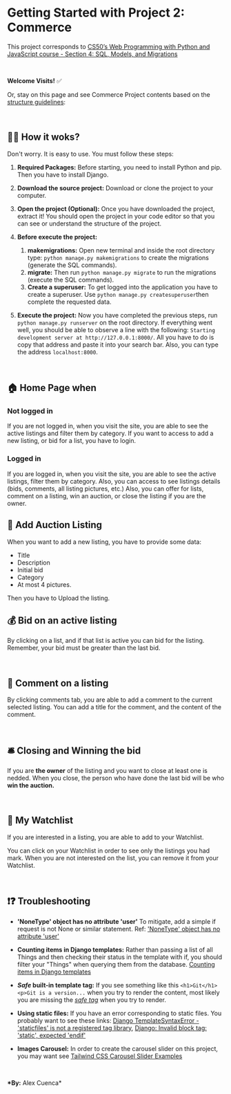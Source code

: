 # Getting Started with Project 2: Commerce

This project corresponds to [CS50’s Web Programming with Python and JavaScript course - Section 4: SQL, Models, and Migrations](https://cs50.harvard.edu/web/2020/weeks/4/)

&nbsp;

**Welcome Visits!** ✅

Or, stay on this page and see Commerce Project contents based on the [structure guidelines](https://cs50.harvard.edu/web/2020/projects/2/commerce/):

&nbsp;

## 👩‍🏫 How it woks?

Don't worry. It is easy to use. You must follow these steps:

1. **Required Packages:** Before starting, you need to install Python and pip. Then you have to install Django.

2. **Download the source project:** Download or clone the project to your computer.

3. **Open the project (Optional):** Once you have downloaded the project, extract it! You should open the project in your code editor so that you can see or understand the structure of the project.

4. **Before execute the project:**

    1. **makemigrations:** Open new terminal and inside the root directory type: `python manage.py makemigrations` to create the migrations (generate the SQL commands).
    2. **migrate:** Then run `python manage.py migrate` to run the migrations (execute the SQL commands).
    3. **Create a superuser:** To get logged into the application you have to create a superuser. Use `python manage.py createsuperuser`then complete the requested data.

5. **Execute the project:** Now you have completed the previous steps, run `python manage.py runserver` on the root directory. If everything went well, you should be able to observe a line with the following: `Starting development server at http://127.0.0.1:8000/`. All you have to do is copy that address and paste it into your search bar. Also, you can type the address `localhost:8000`.

&nbsp;

## 🏠 Home Page when

### Not logged in

If you are not logged in, when you visit the site, you are able to see the active listings and filter them by category. If you want to access to add a new listing, or bid for a list, you have to login.

### Logged in

If you are logged in, when you visit the site, you are able to see the active listings, filter them by category. Also, you can access to see listings details (bids, comments, all listing pictures, etc.) Also, you can offer for lists, comment on a listing, win an auction, or close the listing if you are the owner.

## 📑 Add Auction Listing

When you want to add a new listing, you have to provide some data:

-   Title
-   Description
-   Initial bid
-   Category
-   At most 4 pictures.

Then you have to Upload the listing.

## 💰 Bid on an active listing

By clicking on a list, and if that list is active you can bid for the listing. Remember, your bid must be greater than the last bid.

&nbsp;

## 📢 Comment on a listing

By clicking comments tab, you are able to add a comment to the current selected listing. You can add a title for the comment, and the content of the comment.

&nbsp;

## 🛎️ Closing and Winning the bid

If you are **the owner** of the listing and you want to close at least one is nedded. When you close, the person who have done the last bid will be who **win the auction.**

&nbsp;

## 📌 My Watchlist

If you are interested in a listing, you are able to add to your Watchlist.

You can click on your Watchlist in order to see only the listings you had mark. When you are not interested on the list, you can remove it from your Watchlist.

&nbsp;

## ❗❓ Troubleshooting

-   **'NoneType' object has no attribute 'user'** To mitigate, add a simple if request is not None or similar statement. Ref: ['NoneType' object has no attribute 'user'](https://stackoverflow.com/questions/23086441/nonetype-object-has-no-attribute-user)

-   **Counting items in Django templates:** Rather than passing a list of all Things and then checking their status in the template with if, you should filter your "Things" when querying them from the database. [Counting items in Django templates](https://stackoverflow.com/questions/52469308/counting-items-in-django-templates)

-   **_Safe_ built-in template tag:** If you see something like this `<h1>Git</h1> <p>Git is a version...` when you try to render the content, most likely you are missing the _[safe tag](https://docs.djangoproject.com/en/3.2/ref/templates/builtins/#safe)_ when you try to render.

-   **Using static files:** If you have an error corresponding to static files. You probably want to see these links: [Django TemplateSyntaxError - 'staticfiles' is not a registered tag library](https://stackoverflow.com/questions/55929472/django-templatesyntaxerror-staticfiles-is-not-a-registered-tag-library), [Django: Invalid block tag: 'static', expected 'endif'](https://stackoverflow.com/questions/31117893/django-invalid-block-tag-static-expected-endif)

-   **Images Carousel:** In order to create the carousel slider on this project, you may want see [Tailwind CSS Carousel Slider Examples](https://larainfo.com/blogs/tailwind-css-carousel-slider-examples)

&nbsp;

**\*By:** Alex Cuenca\*
